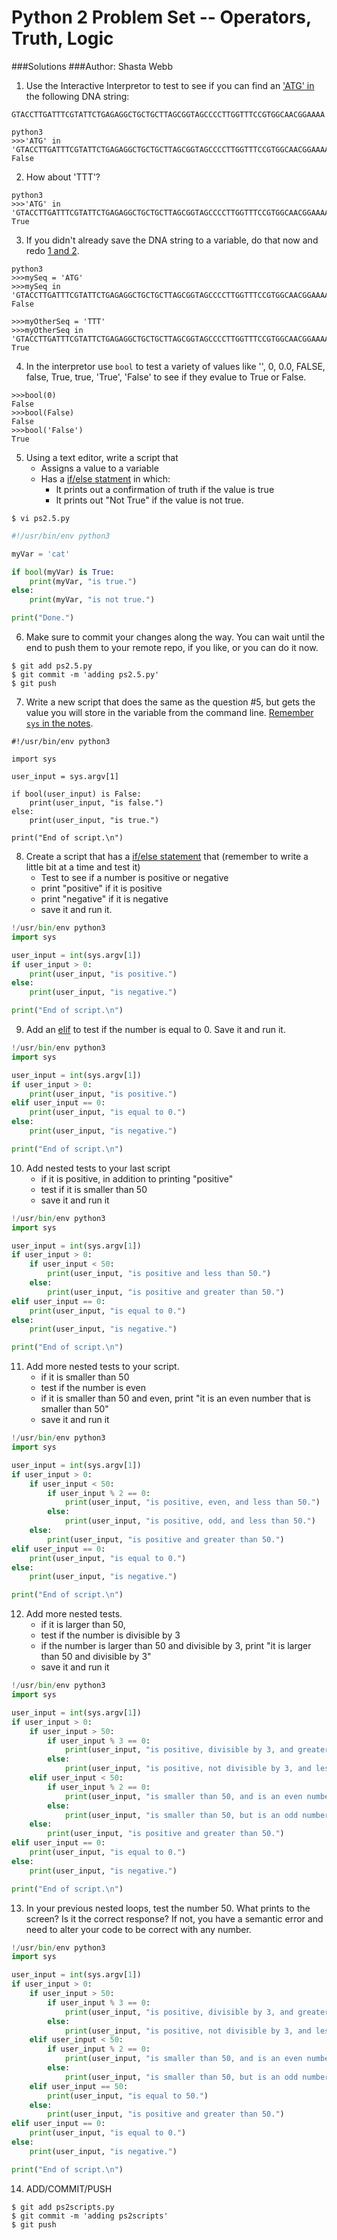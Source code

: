 
Python 2 Problem Set -- Operators, Truth, Logic
===================

###Solutions
###Author: Shasta Webb

1. Use the Interactive Interpretor to test to see if you can find an ['ATG' in](https://github.com/prog4biol/pfb2018#membership-operators) the following DNA string:

```
GTACCTTGATTTCGTATTCTGAGAGGCTGCTGCTTAGCGGTAGCCCCTTGGTTTCCGTGGCAACGGAAAA
```

```
python3
>>>'ATG' in 'GTACCTTGATTTCGTATTCTGAGAGGCTGCTGCTTAGCGGTAGCCCCTTGGTTTCCGTGGCAACGGAAAA'
False 
```

2. How about 'TTT'?

```
python3
>>>'ATG' in 'GTACCTTGATTTCGTATTCTGAGAGGCTGCTGCTTAGCGGTAGCCCCTTGGTTTCCGTGGCAACGGAAAA'
True
```

3. If you didn't already save the DNA string to a variable, do that now and redo [1 and 2](https://github.com/prog4biol/pfb2018#membership-operators).

```
python3
>>>mySeq = 'ATG'
>>>mySeq in 'GTACCTTGATTTCGTATTCTGAGAGGCTGCTGCTTAGCGGTAGCCCCTTGGTTTCCGTGGCAACGGAAAA'
False
```

```
>>>myOtherSeq = 'TTT'
>>>myOtherSeq in 'GTACCTTGATTTCGTATTCTGAGAGGCTGCTGCTTAGCGGTAGCCCCTTGGTTTCCGTGGCAACGGAAAA'
True
```
4. In the interpretor use `bool` to test a variety of values like '', 0, 0.0, FALSE, false, True, true, 'True', 'False' to see if they evalue to True or False.

```
>>>bool(0)
False
>>>bool(False)
False
>>>bool('False')
True
```

5. Using a text editor, write a script that 
    - Assigns a value to a variable
    - Has a [if/else statment](https://github.com/prog4biol/pfb2018#logic-control-statements) in which:
       - It prints out a confirmation of truth if the value is true
       - It prints out "Not True" if the value is not true. 

```
$ vi ps2.5.py
```

```python
#!/usr/bin/env python3

myVar = 'cat'

if bool(myVar) is True:
	print(myVar, "is true.")
else:
	print(myVar, "is not true.")

print("Done.")
```

6. Make sure to commit your changes along the way. You can wait until the end to push them to your remote repo, if you like, or you can do it now. 

```
$ git add ps2.5.py
$ git commit -m 'adding ps2.5.py'
$ git push
```

7. Write a new script that does the same as the question #5, but gets the value you will store in the variable from the command line. [Remember `sys` in the notes](pfb2018#command-line-parameters-a-special-built-in-list). 

```
#!/usr/bin/env python3

import sys

user_input = sys.argv[1]

if bool(user_input) is False:
	print(user_input, "is false.")
else:
	print(user_input, "is true.")

print("End of script.\n")
```

8. Create a script that has a [if/else statement](https://github.com/prog4biol/pfb2018#if-statement) that (remember to write a little bit at a time and test it)
    - Test to see if a number is positive or negative
    - print "positive" if it is positive
    - print "negative" if it is negative
    - save it and run it.

```python
!/usr/bin/env python3
import sys

user_input = int(sys.argv[1])
if user_input > 0:
	print(user_input, "is positive.")
else:
	print(user_input, "is negative.")

print("End of script.\n")
```

9. Add an [elif](https://github.com/prog4biol/pfb2018#ifelif) to test if the number is equal to 0. Save it and run it.

```python
!/usr/bin/env python3
import sys

user_input = int(sys.argv[1])
if user_input > 0:
	print(user_input, "is positive.")
elif user_input == 0:
	print(user_input, "is equal to 0.")
else:
	print(user_input, "is negative.")

print("End of script.\n")
```

10. Add nested tests to your last script
    - if it is positive, in addition to printing "positive"
    - test if it is smaller than 50
    - save it and run it    

```python
!/usr/bin/env python3
import sys

user_input = int(sys.argv[1])
if user_input > 0:
	if user_input < 50:
		print(user_input, "is positive and less than 50.")
	else:
		print(user_input, "is positive and greater than 50.")
elif user_input == 0:
	print(user_input, "is equal to 0.")
else:
	print(user_input, "is negative.")

print("End of script.\n")
```

11. Add more nested tests to your script.
    - if it is smaller than 50
    - test if the number is even
    - if it is smaller than 50 and even, print "it is an even number that is smaller than 50"
    - save it and run it

```python
!/usr/bin/env python3
import sys

user_input = int(sys.argv[1])
if user_input > 0:
	if user_input < 50:
		if user_input % 2 == 0:
			print(user_input, "is positive, even, and less than 50.")
		else:
			print(user_input, "is positive, odd, and less than 50.")
	else:
		print(user_input, "is positive and greater than 50.")
elif user_input == 0:
	print(user_input, "is equal to 0.")
else:
	print(user_input, "is negative.")

print("End of script.\n")
```

12. Add more nested tests.  
    -  if it is larger than 50,  
    -  test if the number is divisible by 3  
    -  if the number is larger than 50 and divisible by 3, print "it is larger than 50 and divisible by 3"  
    -  save it and run it

```python
!/usr/bin/env python3
import sys

user_input = int(sys.argv[1])
if user_input > 0:
	if user_input > 50:
		if user_input % 3 == 0:
			print(user_input, "is positive, divisible by 3, and greater than 50.")
		else:
			print(user_input, "is positive, not divisible by 3, and less than 50.")
	elif user_input < 50:
		if user_input % 2 == 0:
			print(user_input, "is smaller than 50, and is an even number.")
		else:
			print(user_input, "is smaller than 50, but is an odd number.")
	else:
		print(user_input, "is positive and greater than 50.")
elif user_input == 0:
	print(user_input, "is equal to 0.")
else:
	print(user_input, "is negative.")

print("End of script.\n")
```



13. In your previous nested loops, test the number 50. What prints to the screen? Is it the correct response? If not, you have a semantic error and need to alter your code to be correct with any number.

```python
!/usr/bin/env python3
import sys

user_input = int(sys.argv[1])
if user_input > 0:
	if user_input > 50:
		if user_input % 3 == 0:
			print(user_input, "is positive, divisible by 3, and greater than 50.")
		else:
			print(user_input, "is positive, not divisible by 3, and less than 50.")
	elif user_input < 50:
		if user_input % 2 == 0:
			print(user_input, "is smaller than 50, and is an even number.")
		else:
			print(user_input, "is smaller than 50, but is an odd number.")
	elif user_input == 50:
		print(user_input, "is equal to 50.")
	else:
		print(user_input, "is positive and greater than 50.")
elif user_input == 0:
	print(user_input, "is equal to 0.")
else:
	print(user_input, "is negative.")

print("End of script.\n")
```

14. ADD/COMMIT/PUSH


```
$ git add ps2scripts.py
$ git commit -m 'adding ps2scripts'
$ git push

```